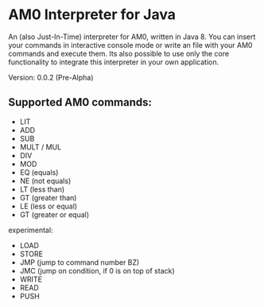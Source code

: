 # AM0 Interpreter for Java

An (also Just-In-Time) interpreter for AM0, written in Java 8.
You can insert your commands in interactive console mode or write an file with your AM0 commands and execute them.
Its also possible to use only the core functionality to integrate this interpreter in your own application.

Version: 0.0.2 (Pre-Alpha)

## Supported AM0 commands:
 - LIT <Integer>
 - ADD
 - SUB
 - MULT / MUL
 - DIV
 - MOD
 - EQ (equals)
 - NE (not equals)
 - LT (less than)
 - GT (greater than)
 - LE (less or equal)
 - GT (greater or equal)

experimental:
 - LOAD <Integer>
 - STORE <Integer>
 - JMP <BZ> (jump to command number BZ)
 - JMC <BZ> (jump on condition, if 0 is on top of stack)
 - WRITE <Index in main memory LK>
 - READ <Index in main memory LK>
 - PUSH